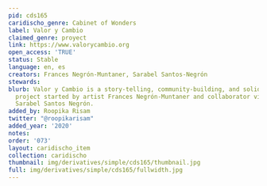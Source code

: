 ```yaml
---
pid: cds165
caridischo_genre: Cabinet of Wonders
label: Valor y Cambio
claimed_genre: proyect
link: https://www.valorycambio.org
open_access: 'TRUE'
status: Stable
language: en, es
creators: Frances Negrón-Muntaner, Sarabel Santos-Negrón
stewards:
blurb: Valor y Cambio is a story-telling, community-building, and solidarity economy
  project started by artist Frances Negrón-Muntaner and collaborator visual artist
  Sarabel Santos Negrón.
added_by: Roopika Risam
twitter: "@roopikarisam"
added_year: '2020'
notes:
order: '073'
layout: caridischo_item
collection: caridischo
thumbnail: img/derivatives/simple/cds165/thumbnail.jpg
full: img/derivatives/simple/cds165/fullwidth.jpg
---
```

